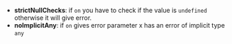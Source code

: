 - **strictNullChecks**: if ``on`` you have to check if the value is ``undefined`` otherwise it will give error.
- **noImplicitAny**: if ``on`` gives error parameter x has an error of implicit type ``any``